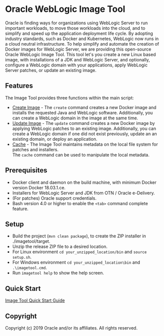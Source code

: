 # Oracle WebLogic Image Tool

Oracle is finding ways for organizations using WebLogic Server to run important workloads, to move those workloads into
the cloud, and to simplify and speed up the application deployment life cycle. By adopting industry standards, such as Docker
and Kubernetes, WebLogic now runs in a cloud neutral infrastructure.  To help simplify and automate the creation of
Docker images for WebLogic Server, we are providing this open-source
Oracle WebLogic Image Tool.  This tool let's you create a new Linux based image, with installations of a JDK and WebLogic Server,
and optionally, configure a WebLogic domain with your applications, apply WebLogic Server patches, or update an existing
image.

## Features

The Image Tool provides three functions within the main script:
  - [Create Image](site/create-image.md) - The `create` command creates a new Docker image and installs the requested 
  Java and WebLogic software.  Additionally, you can create a WebLogic domain in the image at the same time.
  - [Update Image](site/update-image.md) - The `update` command creates a new Docker image by applying WebLogic patches 
  to an existing image.  Additionally, you can create a WebLogic domain if one did not exist previously, update an 
  an existing domain, or deploy an application.
  - [Cache](site/cache.md) - The Image Tool maintains metadata on the local file system for patches and installers.  
  The `cache` command can be used to manipulate the local metadata.

## Prerequisites

- Docker client and daemon on the build machine, with minimum Docker version Docker 18.03.1.ce.
- Installers for WebLogic Server and JDK from OTN / Oracle e-Delivery.
- (For patches) Oracle support credentials.
- Bash version 4.0 or higher to enable the `<tab>` command complete feature.

## Setup

- Build the project (`mvn clean package`), to create the ZIP installer in ./imagetool/target.
- Unzip the release ZIP file to a desired location.
- For Linux environment `cd your_unzipped_location/bin` and `source setup.sh`. 
- For Windows environment `cd your_unzipped_location\bin` and `.\imagetool.cmd`. 
- Run `imagetool help` to show the help screen.

## Quick Start

[Image Tool Quick Start Guide](site/quickstart.md)

## Copyright
Copyright (c) 2019 Oracle and/or its affiliates.  All rights reserved.
